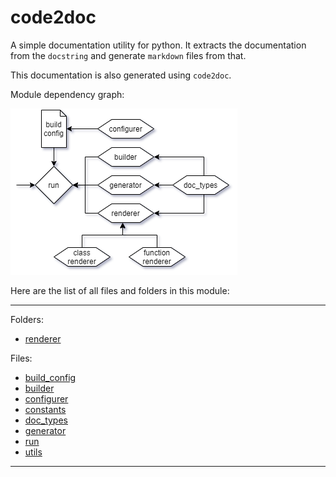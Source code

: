 # code2doc 

A simple documentation utility for python. It extracts the documentation from the `docstring` and generate `markdown` files from that.

This documentation is also generated using `code2doc`. 

Module dependency graph:

![design](..\img\design.png)

Here are the list of all files and folders in this module:

---

Folders: 
* [renderer](renderer/ReadMe.md)

Files: 
* [build_config](build_config.md)
* [builder](builder.md)
* [configurer](configurer.md)
* [constants](constants.md)
* [doc_types](doc_types.md)
* [generator](generator.md)
* [run](run.md)
* [utils](utils.md)

---
